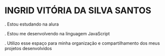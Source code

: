 # INGRID VITÓRIA DA SILVA SANTOS

. Estou estudando na alura

. Estou me desenvolvendo na linguagem JavaScript

. Utilizo esse espaço para minha organização e compartilhamento dos meus projetos desenvolvidos
